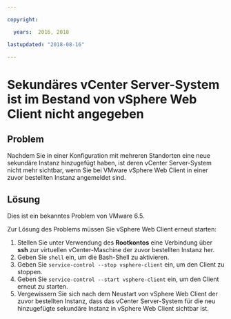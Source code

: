 ```yaml
---

copyright:

  years:  2016, 2018

lastupdated: "2018-08-16"

---
```


# Sekundäres vCenter Server-System ist im Bestand von vSphere Web Client nicht angegeben

## Problem

Nachdem Sie in einer Konfiguration mit mehreren Standorten eine neue sekundäre Instanz hinzugefügt haben, ist deren vCenter Server-System nicht mehr sichtbar, wenn Sie bei VMware vSphere Web Client in einer zuvor bestellten Instanz angemeldet sind.

## Lösung

Dies ist ein bekanntes Problem von VMware 6.5.

Zur Lösung des Problems müssen Sie vSphere Web Client erneut starten:

1. Stellen Sie unter Verwendung des **Rootkontos** eine Verbindung über **ssh** zur virtuellen vCenter-Maschine der zuvor bestellten Instanz her.
2. Geben Sie ``shell`` ein, um die Bash-Shell zu aktivieren.
3. Geben Sie `service-control --stop vsphere-client` ein, um den Client zu stoppen.
4. Geben Sie `service-control --start vsphere-client` ein, um den Client erneut zu starten.
5. Vergewissern Sie sich nach dem Neustart von vSphere Web Client der zuvor bestellten Instanz, dass das vCenter Server-System für die neu hinzugefügte sekundäre Instanz in vSphere Web Client sichtbar ist.
